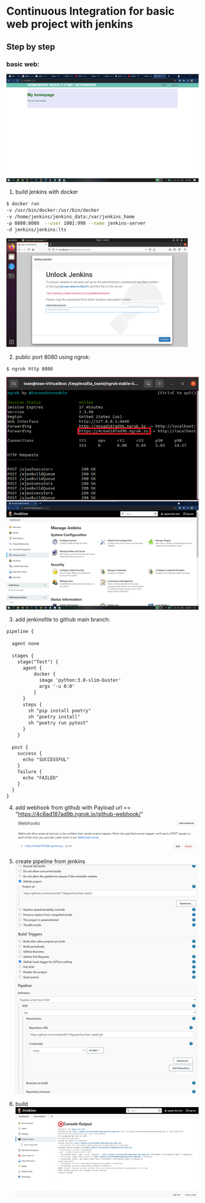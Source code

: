 # Continuous Integration for basic web project with jenkins

## Step by step

### basic web:
![](https://raw.githubusercontent.com/toanduc0671/NguyenDucToan-week5/main/images/basicweb.png)

1. build jenkins with docker

```bash
$ docker run 
-v /usr/bin/docker:/usr/bin/docker 
-v /home/jenkins/jenkins_data:/var/jenkins_home  
-p 8080:8080  --user 1001:998 --name jenkins-server 
-d jenkins/jenkins:lts
```

![](https://raw.githubusercontent.com/toanduc0671/NguyenDucToan-week5/main/images/startjenkins.png)

2. public port 8080 using ngrok:

```
$ ngrok http 8080
```
![](https://raw.githubusercontent.com/toanduc0671/NguyenDucToan-week5/main/images/ngrok.png)
![](https://raw.githubusercontent.com/toanduc0671/NguyenDucToan-week5/main/images/ngrok2.png)

3. add jenkinsfile to github main branch:

````jenkinsfile
pipeline {

  agent none

  stages {
    stage("Test") {
      agent {
          docker {
            image 'python:3.8-slim-buster'
            args '-u 0:0'
          }
      }
      steps {
        sh "pip install poetry"
        sh "poetry install"
        sh "poetry run pytest"
      }
    }

  post {
    success {
      echo "SUCCESSFUL"
    }
    failure {
      echo "FAILED"
    }
  }
}
````

4. add webhook from github with Payload url == "https://4c6ad187ad9b.ngrok.io/github-webhook/"
![](https://raw.githubusercontent.com/toanduc0671/NguyenDucToan-week5/main/images/webhooks.png)

5. create pipeline from jenkins
![](https://raw.githubusercontent.com/toanduc0671/NguyenDucToan-week5/main/images/1.png)
![](https://raw.githubusercontent.com/toanduc0671/NguyenDucToan-week5/main/images/2.png)

6. build
![](https://raw.githubusercontent.com/toanduc0671/NguyenDucToan-week5/main/images/build-fail.png)